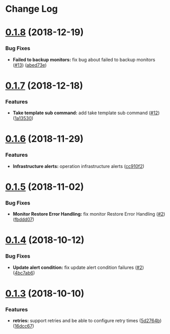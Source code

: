 # Change Log

<a name="0.1.8"></a>
# [0.1.8](https://github.com/IBM/newrelic-cli/compare/0.1.7...0.1.8) (2018-12-19)

### Bug Fixes

* **Failed to backup monitors:** fix bug about failed to backup monitors ([#13](https://github.com/IBM/newrelic-cli/issues/13)) ([abed73e](https://github.com/IBM/newrelic-cli/commit/abed73e))


<a name="0.1.7"></a>
# [0.1.7](https://github.com/IBM/newrelic-cli/compare/0.1.6...0.1.7) (2018-12-18)

### Features

* **Take template sub command:** add take template sub command ([#12](https://github.com/IBM/newrelic-cli/issues/12)) ([1a13530](https://github.com/IBM/newrelic-cli/commit/1a13530))


<a name="0.1.6"></a>
# [0.1.6](https://github.com/IBM/newrelic-cli/compare/0.1.5...0.1.6) (2018-11-29)

### Features

* **Infrastructure alerts:** operation infrastructure alerts ([cc910f2](https://github.com/IBM/newrelic-cli/commit/cc910f2))

<a name="0.1.5"></a>
# [0.1.5](https://github.com/IBM/newrelic-cli/compare/0.1.4...0.1.5) (2018-11-02)

### Bug Fixes

* **Monitor Restore Error Handling:** fix monitor Restore Error Handling ([#2](https://github.com/IBM/newrelic-cli/issues/5)) ([fbddd07](https://github.com/IBM/newrelic-cli/commit/fbddd07))


<a name="0.1.4"></a>
# [0.1.4](https://github.com/IBM/newrelic-cli/compare/0.1.3...0.1.4) (2018-10-12)


### Bug Fixes

* **Update alert condition:** fix update alert condition failures ([#2](https://github.com/IBM/newrelic-cli/issues/2)) ([4bc7ab6](https://github.com/IBM/newrelic-cli/commit/4bc7ab6))


<a name="0.1.3"></a>
# [0.1.3](https://github.com/IBM/newrelic-cli/compare/0.1.2...0.1.3) (2018-10-10)

### Features

* **retries:** support retries and be able to configure retry times ([5d2764b](https://github.com/IBM/newrelic-cli/commit/5d2764b)) ([16dcc67](https://github.com/IBM/newrelic-cli/commit/16dcc67))
